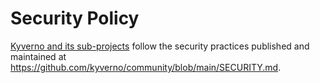 # Security Policy

[Kyverno and its sub-projects](https://github.com/kyverno#projects) follow the security practices published and maintained at https://github.com/kyverno/community/blob/main/SECURITY.md.
